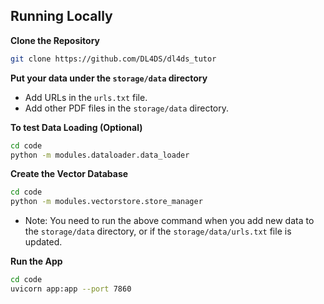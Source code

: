 ## Running Locally

**Clone the Repository**
```bash
git clone https://github.com/DL4DS/dl4ds_tutor
```

**Put your data under the `storage/data` directory**    
- Add URLs in the `urls.txt` file.    
- Add other PDF files in the `storage/data` directory.    

**To test Data Loading (Optional)**
```bash
cd code
python -m modules.dataloader.data_loader
```

**Create the Vector Database**
```bash
cd code
python -m modules.vectorstore.store_manager
```
- Note: You need to run the above command when you add new data to the `storage/data` directory, or if the `storage/data/urls.txt` file is updated.    

**Run the App**
```bash
cd code
uvicorn app:app --port 7860  
```